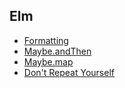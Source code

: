 ## Elm

* [Formatting](./formatting)
* [Maybe.andThen](./maybeandthen)
* [Maybe.map](./maybemap)
* [Don't Repeat Yourself](./dry)